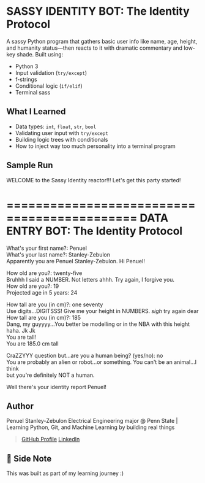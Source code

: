 # SASSY IDENTITY BOT: The Identity Protocol

A sassy Python program that gathers basic user info like name, age, height, and humanity status—then reacts to it with dramatic commentary and low-key shade. Built using:

- Python 3
- Input validation (`try/except`)
- f-strings
- Conditional logic (`if/elif`)
- Terminal sass

## What I Learned
- Data types: `int`, `float`, `str`, `bool`
- Validating user input with `try/except`
- Building logic trees with conditionals
- How to inject way too much personality into a terminal program

## Sample Run
WELCOME to the Sassy Identity reactor!!!
Let's get this party started!

============================================
   DATA ENTRY BOT: The Identity Protocol
============================================

What's your first name?: Penuel  
What's your last name?: Stanley-Zebulon  
Apparently you are Penuel Stanley-Zebulon. Hi Penuel!

How old are you?: twenty-five  
Bruhhh I said a NUMBER. Not letters ahhh. Try again, I forgive you.  
How old are you?: 19  
Projected age in 5 years: 24

How tall are you (in cm)?: one seventy  
Use digits...DIGITSSS! Give me your height in NUMBERS. *sigh* try again dear  
How tall are you (in cm)?: 185  
Dang, my guyyyy...You better be modelling or in the NBA with this height haha. Jk Jk  
You are tall!  
You are 185.0 cm tall

CraZZYYY question but...are you a human being? (yes/no): no  
You are probably an alien or robot...or something. You can't be an animal...I think  
but you're definitely NOT a human.

Well there's your identity report Penuel!


## Author
Penuel Stanley-Zebulon
Electrical Engineering major @ Penn State | Learning Python, Git, and Machine Learning by building real things

> [GitHub Profile](https://github.com/iampenuel)
> [LinkedIn](www.linkedin.com/in/penuel-stanley-zebulon)

## 💬 Side Note
This was built as part of my learning journey :)

